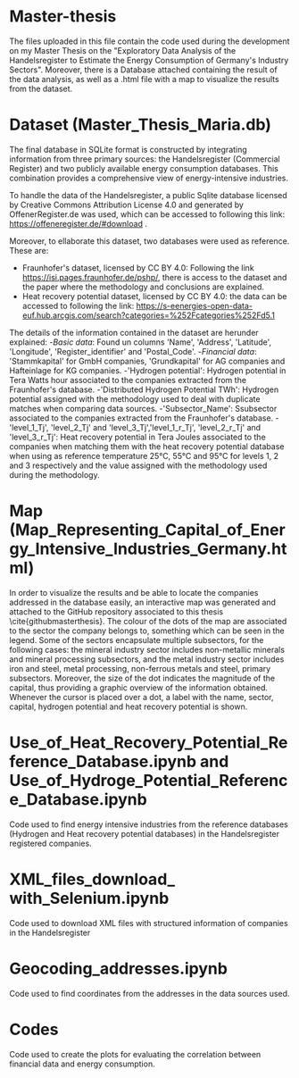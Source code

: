 # Master-thesis
The files uploaded in this file contain the code used during the development on my Master Thesis on the "Exploratory Data Analysis of the Handelsregister to Estimate the Energy Consumption of Germany's Industry Sectors". Moreover, there is a Database attached containing the result of the data analysis, as well as a .html file with a map to visualize the results from the dataset.

# Dataset (Master_Thesis_Maria.db)
The final database in SQLite format is constructed by integrating information from three primary sources: the Handelsregister (Commercial Register) and two publicly available energy consumption databases. This combination provides a comprehensive view of energy-intensive industries. 

To handle the data of the Handelsregister, a public Sqlite database licensed by Creative Commons Attribution License 4.0 and generated by OffenerRegister.de was used, which can be accessed to following this link: https://offeneregister.de/#download .

Moreover, to ellaborate this dataset, two databases were used as reference. These are:
- Fraunhofer's dataset, licensed by CC BY 4.0: Following the link https://isi.pages.fraunhofer.de/pshp/, there is access to the dataset and the paper where the methodology and conclusions are explained.
- Heat recovery potential dataset, licensed by CC BY 4.0: the data can be accessed to following the link: https://s-eenergies-open-data-euf.hub.arcgis.com/search?categories=%252Fcategories%252Fd5.1

The details of the information contained in the dataset are herunder explained:
-*Basic data*: Found un columns 'Name', 'Address', 'Latitude', 'Longitude', 'Register_identifier' and 'Postal_Code'. 
-*Financial data*: 'Stammkapital' for GmbH companies, 'Grundkapital' for AG companies and Hafteinlage for KG companies.
-'Hydrogen potential': Hydrogen potential in Tera Watts hour associated to the companies extracted from the Fraunhofer's database.
-'Distributed Hydrogen Potential TWh': Hydrogen potential assigned with the methodology used to deal with duplicate matches when comparing data sources.
-'Subsector_Name': Ssubsector associated to the companies extracted from the Fraunhofer's database.
-'level_1_Tj', 'level_2_Tj' and 'level_3_Tj','level_1_r_Tj', 'level_2_r_Tj' and 'level_3_r_Tj': Heat recovery potential in Tera Joules associated to the companies when matching them with the heat recovery potential database when using as reference temperature 25°C, 55°C and 95°C for levels 1, 2 and 3 respectively and the value assigned with the methodology used during the methodology.

# Map (Map_Representing_Capital_of_Energy_Intensive_Industries_Germany.html)
In order to visualize the results and be able to locate the companies addressed in the database easily, an interactive map was generated and attached to the GitHub repository associated to this thesis \cite{githubmasterthesis}. The colour of the dots of the map are associated to the sector the company belongs to, something which can be seen in the legend. Some of the sectors encapsulate multiple subsectors, for the following cases: the mineral industry sector includes non-metallic minerals and mineral processing subsectors, and the metal industry sector includes iron and steel, metal processing, non-ferrous metals and steel, primary subsectors. Moreover, the size of the dot indicates the magnitude of the capital, thus providing a graphic overview of the information obtained. 
Whenever the cursor is placed over a dot, a label with the name, sector, capital, hydrogen potential and heat recovery potential is shown.

# Use_of_Heat_Recovery_Potential_Reference_Database.ipynb and Use_of_Hydroge_Potential_Reference_Database.ipynb
Code used to find energy intensive industries from the reference databases (Hydrogen and Heat recovery potential databases) in the Handelsregister registered companies.

# XML_files_download_ with_Selenium.ipynb
Code used to download XML files with structured information of companies in the Handelsregister

# Geocoding_addresses.ipynb
Code used to find coordinates from the addresses in the data sources used.

# Codes 
Code used to create the plots for evaluating the correlation between financial data and energy consumption.

